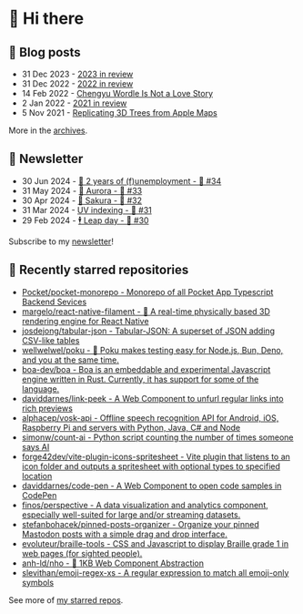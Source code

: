 # 👋 Hi there

## 📝 Blog posts

<!-- feed start -->
- 31 Dec 2023 - [2023 in review](https://cheeaun.com/blog/2023/12/2023-in-review/)
- 31 Dec 2022 - [2022 in review](https://cheeaun.com/blog/2022/12/2022-in-review/)
- 14 Feb 2022 - [Chengyu Wordle Is Not a Love Story](https://cheeaun.com/blog/2022/02/chengyu-wordle-is-not-a-love-story/)
- 2 Jan 2022 - [2021 in review](https://cheeaun.com/blog/2022/01/2021-in-review/)
- 5 Nov 2021 - [Replicating 3D Trees from Apple Maps](https://cheeaun.com/blog/2021/11/replicating-3d-trees-apple-maps/)
<!-- feed end -->

More in the [archives](https://cheeaun.com/blog/archives/).

## 📰 Newsletter

<!-- newsletter start -->
- 30 Jun 2024 - [🎂 2 years of (f)unemployment - 🥫 #34](https://cheeaun.substack.com/p/2-years-of-funemployment-34)
- 31 May 2024 - [🌌 Aurora - 🥫 #33](https://cheeaun.substack.com/p/aurora-33)
- 30 Apr 2024 - [🌸 Sakura - 🥫 #32](https://cheeaun.substack.com/p/sakura-32)
- 31 Mar 2024 - [UV indexing - 🥫 #31](https://cheeaun.substack.com/p/uv-indexing-31)
- 29 Feb 2024 - [🕴️ Leap day - 🥫 #30](https://cheeaun.substack.com/p/leap-day-30)
<!-- newsletter end -->

Subscribe to my [newsletter](https://cheeaun.substack.com/)!

## 🌟 Recently starred repositories

<!-- starred repos start -->
- [Pocket/pocket-monorepo - Monorepo of all Pocket App Typescript Backend Sevices](https://github.com/Pocket/pocket-monorepo)
- [margelo/react-native-filament - 🐧 A real-time physically based 3D rendering engine for React Native](https://github.com/margelo/react-native-filament)
- [josdejong/tabular-json - Tabular-JSON: A superset of JSON adding CSV-like tables](https://github.com/josdejong/tabular-json)
- [wellwelwel/poku - 🐷 Poku makes testing easy for Node.js, Bun, Deno, and you at the same time.](https://github.com/wellwelwel/poku)
- [boa-dev/boa - Boa is an embeddable and experimental Javascript engine written in Rust. Currently, it has support for some of the language.](https://github.com/boa-dev/boa)
- [daviddarnes/link-peek - A Web Component to unfurl regular links into rich previews](https://github.com/daviddarnes/link-peek)
- [alphacep/vosk-api - Offline speech recognition API for Android, iOS, Raspberry Pi and servers with Python, Java, C# and Node](https://github.com/alphacep/vosk-api)
- [simonw/count-ai - Python script counting the number of times someone says AI](https://github.com/simonw/count-ai)
- [forge42dev/vite-plugin-icons-spritesheet - Vite plugin that listens to an icon folder and outputs a spritesheet with optional types to specified location](https://github.com/forge42dev/vite-plugin-icons-spritesheet)
- [daviddarnes/code-pen - A Web Component to open code samples in CodePen](https://github.com/daviddarnes/code-pen)
- [finos/perspective - A data visualization and analytics component, especially well-suited for large and/or streaming datasets.](https://github.com/finos/perspective)
- [stefanbohacek/pinned-posts-organizer - Organize your pinned Mastodon posts with a simple drag and drop interface.](https://github.com/stefanbohacek/pinned-posts-organizer)
- [evoluteur/braille-tools - CSS and Javascript to display Braille grade 1 in web pages (for sighted people).](https://github.com/evoluteur/braille-tools)
- [anh-ld/nho - 📌 1KB Web Component Abstraction](https://github.com/anh-ld/nho)
- [slevithan/emoji-regex-xs - A regular expression to match all emoji-only symbols](https://github.com/slevithan/emoji-regex-xs)
<!-- starred repos end -->

See more of [my starred repos](https://github.com/stars/cheeaun/).
